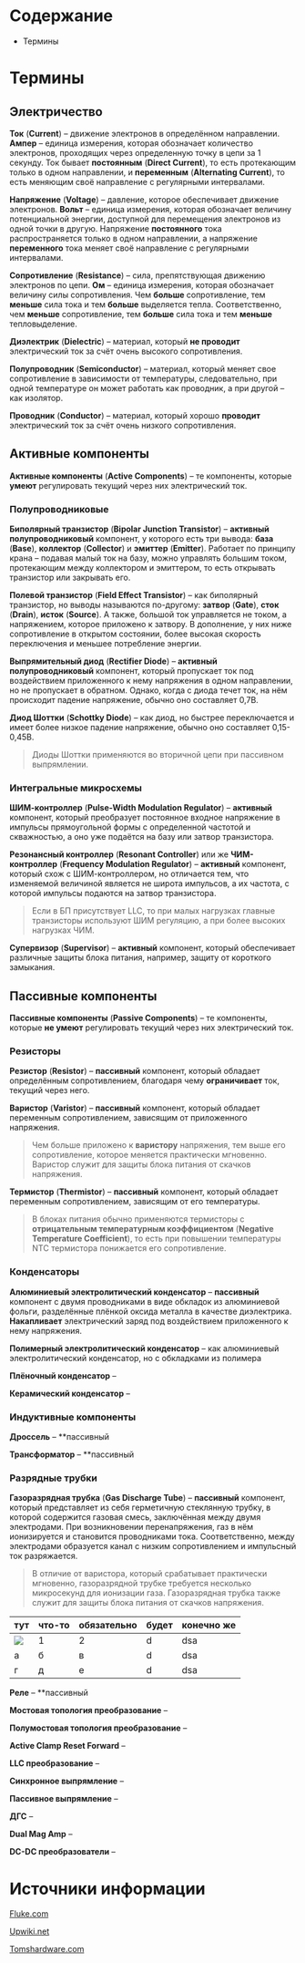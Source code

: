 # Содержание
 
* Термины
 
# Термины
 
## Электричество
 
**Ток** (**Current**) – движение электронов в определённом направлении. **Ампер** – единица измерения, которая обозначает количество электронов, проходящих через определенную точку в цепи за 1 секунду. Ток бывает **постоянным** (**Direct Current**), то есть протекающим только в одном направлении, и **переменным** (**Alternating Current**), то есть меняющим своё направление с регулярными интервалами. 
 
**Напряжение** (**Voltage**) – давление, которое обеспечивает движение электронов. **Вольт** – единица измерения, которая обозначает величину потенциальной энергии, доступной для перемещения электронов из одной точки в другую. Напряжение **постоянного** тока распространяется только в одном направлении, а напряжение **переменного** тока меняет своё направление с регулярными интервалами. 
 
**Сопротивление** (**Resistance**) – сила, препятствующая движению электронов по цепи. **Ом** – единица измерения, которая обозначает величину силы сопротивления. Чем **больше** сопротивление, тем **меньше** сила тока и тем **больше** выделяется тепла. Соответственно, чем **меньше** сопротивление, тем **больше** сила тока и тем **меньше** тепловыделение. 
 
**Диэлектрик** (**Dielectric**) – материал, который **не проводит** электрический ток за счёт очень высокого сопротивления. 
 
**Полупроводник** (**Semiconductor**) – материал, который меняет свое сопротивление в зависимости от температуры, следовательно, при одной температуре он может работать как проводник, а при другой – как изолятор. 
 
**Проводник** (**Conductor**) – материал, который хорошо **проводит** электрический ток за счёт очень низкого сопротивления. 
 
## Активные компоненты
 
**Активные компоненты** (**Active Components**) – те компоненты, которые **умеют** регулировать текущий через них электрический ток. 
 
### Полупроводниковые
 
**Биполярный транзистор** (**Bipolar Junction Transistor**) – **активный полупроводниковый** компонент, у которого есть три вывода: **база** (**Base**), **коллектор** (**Collector**) и **эмиттер** (**Emitter**). Работает по принципу крана – подавая малый ток на базу, можно управлять большим током, протекающим между коллектором и эмиттером, то есть открывать транзистор или закрывать его.

**Полевой транзистор** (**Field Effect Transistor**) – как биполярный транзистор, но выводы называются по-другому: **затвор** (**Gate**), **сток** (**Drain**), **исток** (**Source**). А также, большой ток управляется не током, а напряжением, которое приложено к затвору. В дополнение, у них ниже сопротивление в открытом состоянии, более высокая скорость переключения и меньшее потребление энергии.

**Выпрямительный диод** (**Rectifier Diode**) – **активный полупроводниковый** компонент, который пропускает ток под воздействием приложенного к нему напряжения в одном направлении, но не пропускает в обратном. Однако, когда с диода течет ток, на нём происходит падение напряжение, обычно оно составляет 0,7В.
 
**Диод Шоттки** (**Schottky Diode**)  – как диод, но быстрее переключается и имеет более низкое падение напряжение, обычно оно составляет 0,15-0,45В.

> Диоды Шоттки применяются во вторичной цепи при пассивном выпрямлении.

### Интегральные микросхемы
 
**ШИМ-контроллер** (**Pulse-Width Modulation Regulator**) – **активный** компонент, который преобразует постоянное входное напряжение в импульсы прямоугольной формы с определенной частотой и скважностью, а оно уже подаётся на базу или затвор транзистора.
 
**Резонансный контроллер** (**Resonant Controller**) или же **ЧИМ-контроллер** (**Frequency Modulation Regulator**) – **активный** компонент, который схож с ШИМ-контроллером, но отличается тем, что изменяемой величиной является не широта импульсов, а их частота, с которой импульсы подаются на затвор транзистора.

> Если в БП присутствует LLC, то при малых нагрузках главные транзисторы используют ШИМ регуляцию, а при более высоких нагрузках ЧИМ.
 
**Супервизор** (**Supervisor**) – **активный** компонент, который обеспечивает различные защиты блока питания, например, защиту от короткого замыкания.
 
## Пассивные компоненты
 
**Пассивные компоненты** (**Passive Components**) – те компоненты, которые **не умеют** регулировать текущий через них электрический ток. 
 
### Резисторы
 
**Резистор** (**Resistor**) – **пассивный** компонент, который обладает определённым сопротивлением, благодаря чему **ограничивает** ток, текущий через него. 
 
**Варистор** (**Varistor**) – **пассивный** компонент, который обладает переменным сопротивлением, зависящим от приложенного напряжения.

> Чем больше приложено к **варистору** напряжения, тем выше его сопротивление, которое меняется практически мгновенно. Варистор служит для защиты блока питания от скачков напряжения.

**Термистор** (**Thermistor**) – **пассивный** компонент, который обладает переменным сопротивлением, зависящим от его температуры.

> В блоках питания обычно применяются термисторы с **отрицательным температурным коэффициентом** (**Negative Temperature Coefficient**), то есть при повышении температуры NTC термистора понижается его сопротивление.

### Конденсаторы
 
**Алюминиевый электролитический конденсатор** – **пассивный** компонент с двумя проводниками в виде обкладок из алюминиевой фольги, разделённые плёнкой оксида металла в качестве диэлектрика. **Накапливает** электрический заряд под воздействием приложенного к нему напряжения. 
 
**Полимерный электролитический конденсатор** – как алюминиевый электролитический конденсатор, но с обкладками из полимера
 
**Плёночный конденсатор** – 
 
**Керамический конденсатор** – 
 
### Индуктивные компоненты
 
**Дроссель** – **пассивный
 
**Трансформатор** – **пассивный

### Разрядные трубки
 
**Газоразрядная трубка** (**Gas Discharge Tube**) – **пассивный** компонент, который представляет из себя герметичную стеклянную трубку, в которой содержится газовая смесь, заключённая между двумя электродами. При возникновении перенапряжения, газ в нём ионизируется и становится проводниками тока. Соответственно, между электродами образуется канал с низким сопротивлением и импульсный ток разряжается.

> В отличие от варистора, который срабатывает практически мгновенно, газоразрядной трубке требуется несколько микросекунд для ионизации газа. Газоразрядная трубка также служит для защиты блока питания от скачков напряжения.


тут                                                                                                 | что-то | обязательно | будет | конечно же |
------                                                                                              | ------ | ----------- | ----- | ---------- |
![](https://media.discordapp.net/attachments/551038566306938901/1001494517364568094/mwev2x128.png)  | 1      | 2           | d     | dsa        |
а                                                                                                   | б      | в           | d     | dsa        |
г                                                                                                   |   д    | е           | d     | dsa        |
 
 
 
 
 
 
**Реле** – **пассивный
 
**Мостовая топология преобразование** –
 
**Полумостовая топология преобразование** –
 
**Active Clamp Reset Forward** –
 
**LLC преобразование** –
 
**Синхронное выпрямление** –
 
**Пассивное выпрямление** –
 
**ДГС** –
 
**Dual Mag Amp** –
 
**DC-DC преобразователи** –
 
 
# Источники информации 
[Fluke.com](https://www.fluke.com/ru-ru/learn/blog/electrical)

[Upwiki.net](https://ru.upwiki.one/wiki/Electronic_component)

[Tomshardware.com](https://www.tomshardware.com/reviews/power-supplies-101,4193.html)
